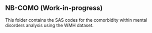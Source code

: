 ## NB-COMO (Work-in-progress)

This folder contains the SAS codes for the comorbidity within mental disorders analysis using the WMH dataset.


